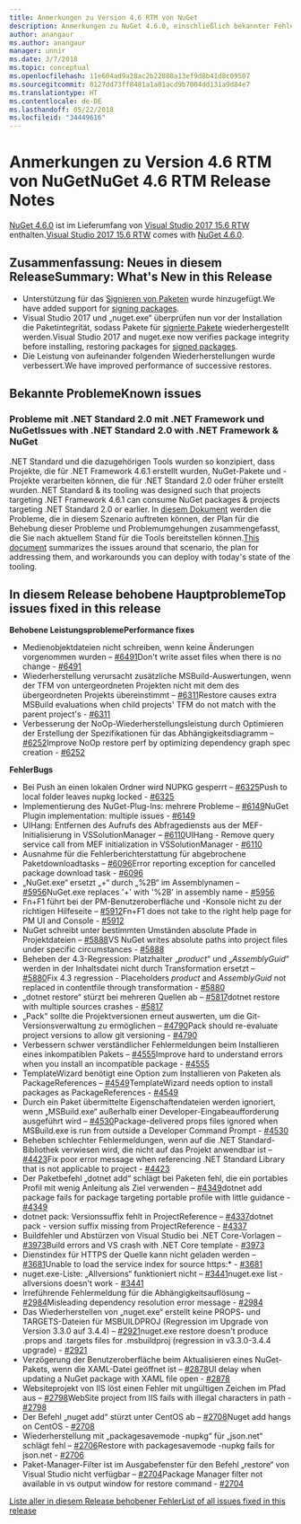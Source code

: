 ```yaml
---
title: Anmerkungen zu Version 4.6 RTM von NuGet
description: Anmerkungen zu NuGet 4.6.0, einschließlich bekannter Fehler, Fehlerkorrekturen, hinzugefügter Features und DCRs.
author: anangaur
ms.author: anangaur
manager: unnir
ms.date: 3/7/2018
ms.topic: conceptual
ms.openlocfilehash: 11e604ad9a28ac2b22880a13ef9d8b41d8c09507
ms.sourcegitcommit: 8127dd73ff8481a1a01acd9b7004dd131a9d84e7
ms.translationtype: HT
ms.contentlocale: de-DE
ms.lasthandoff: 05/22/2018
ms.locfileid: "34449616"
---
```

# <a name="nuget-46-rtm-release-notes"></a><span data-ttu-id="082d4-103">Anmerkungen zu Version 4.6 RTM von NuGet</span><span class="sxs-lookup"><span data-stu-id="082d4-103">NuGet 4.6 RTM Release Notes</span></span>

<span data-ttu-id="082d4-104">[NuGet 4.6.0](https://dist.nuget.org/win-x86-commandline/v4.6.0/nuget.exe) ist im Lieferumfang von [Visual Studio 2017 15.6 RTW](https://www.visualstudio.com/news/releasenotes/vs2017-relnotes) enthalten.</span><span class="sxs-lookup"><span data-stu-id="082d4-104">[Visual Studio 2017 15.6 RTW](https://www.visualstudio.com/news/releasenotes/vs2017-relnotes) comes with [NuGet 4.6.0](https://dist.nuget.org/win-x86-commandline/v4.6.0/nuget.exe).</span></span>

## <a name="summary-whats-new-in-this-release"></a><span data-ttu-id="082d4-105">Zusammenfassung: Neues in diesem Release</span><span class="sxs-lookup"><span data-stu-id="082d4-105">Summary: What's New in this Release</span></span>

* <span data-ttu-id="082d4-106">Unterstützung für das [Signieren von Paketen](../create-packages/sign-a-package.md) wurde hinzugefügt.</span><span class="sxs-lookup"><span data-stu-id="082d4-106">We have added support for [signing packages](../create-packages/sign-a-package.md).</span></span>
* <span data-ttu-id="082d4-107">Visual Studio 2017 und „nuget.exe“ überprüfen nun vor der Installation die Paketintegrität, sodass Pakete für [signierte Pakete](../reference/signed-packages-reference.md) wiederhergestellt werden.</span><span class="sxs-lookup"><span data-stu-id="082d4-107">Visual Studio 2017 and nuget.exe now verifies package integrity before installing, restoring packages for [signed packages](../reference/signed-packages-reference.md).</span></span>
* <span data-ttu-id="082d4-108">Die Leistung von aufeinander folgenden Wiederherstellungen wurde verbessert.</span><span class="sxs-lookup"><span data-stu-id="082d4-108">We have improved performance of successive restores.</span></span>

## <a name="known-issues"></a><span data-ttu-id="082d4-109">Bekannte Probleme</span><span class="sxs-lookup"><span data-stu-id="082d4-109">Known issues</span></span>

### <a name="issues-with-net-standard-20-with-net-framework--nuget"></a><span data-ttu-id="082d4-110">Probleme mit .NET Standard 2.0 mit .NET Framework und NuGet</span><span class="sxs-lookup"><span data-stu-id="082d4-110">Issues with .NET Standard 2.0 with .NET Framework & NuGet</span></span> 

<span data-ttu-id="082d4-111">.NET Standard und die dazugehörigen Tools wurden so konzipiert, dass Projekte, die für .NET Framework 4.6.1 erstellt wurden, NuGet-Pakete und -Projekte verarbeiten können, die für .NET Standard 2.0 oder früher erstellt wurden.</span><span class="sxs-lookup"><span data-stu-id="082d4-111">.NET Standard & its tooling was designed such that projects targeting .NET Framework 4.6.1 can consume NuGet packages & projects targeting .NET Standard 2.0 or earlier.</span></span> <span data-ttu-id="082d4-112">In [diesem Dokument](https://github.com/dotnet/standard/issues/481) werden die Probleme, die in diesem Szenario auftreten können, der Plan für die Behebung dieser Probleme und Problemumgehungen zusammengefasst, die Sie nach aktuellem Stand für die Tools bereitstellen können.</span><span class="sxs-lookup"><span data-stu-id="082d4-112">[This document](https://github.com/dotnet/standard/issues/481) summarizes the issues around that scenario, the plan for addressing them, and workarounds you can deploy with today's state of the tooling.</span></span>

## <a name="top-issues-fixed-in-this-release"></a><span data-ttu-id="082d4-113">In diesem Release behobene Hauptprobleme</span><span class="sxs-lookup"><span data-stu-id="082d4-113">Top issues fixed in this release</span></span>

<span data-ttu-id="082d4-114">**Behobene Leistungsprobleme**</span><span class="sxs-lookup"><span data-stu-id="082d4-114">**Performance fixes**</span></span>

* <span data-ttu-id="082d4-115">Medienobjektdateien nicht schreiben, wenn keine Änderungen vorgenommen wurden – [#6491](https://github.com/NuGet/Home/issues/6491)</span><span class="sxs-lookup"><span data-stu-id="082d4-115">Don't write asset files when there is no change - [#6491](https://github.com/NuGet/Home/issues/6491)</span></span>
* <span data-ttu-id="082d4-116">Wiederherstellung verursacht zusätzliche MSBuild-Auswertungen, wenn der TFM von untergeordneten Projekten nicht mit dem des übergeordneten Projekts übereinstimmt – [#6311](https://github.com/NuGet/Home/issues/6311)</span><span class="sxs-lookup"><span data-stu-id="082d4-116">Restore causes extra MSBuild evaluations when child projects' TFM do not match with the parent project's - [#6311](https://github.com/NuGet/Home/issues/6311)</span></span>
* <span data-ttu-id="082d4-117">Verbesserung der NoOp-Wiederherstellungsleistung durch Optimieren der Erstellung der Spezifikationen für das Abhängigkeitsdiagramm – [#6252](https://github.com/NuGet/Home/issues/6252)</span><span class="sxs-lookup"><span data-stu-id="082d4-117">Improve NoOp restore perf by optimizing dependency graph spec creation - [#6252](https://github.com/NuGet/Home/issues/6252)</span></span>

<span data-ttu-id="082d4-118">**Fehler**</span><span class="sxs-lookup"><span data-stu-id="082d4-118">**Bugs**</span></span>

* <span data-ttu-id="082d4-119">Bei Push an einen lokalen Ordner wird NUPKG gesperrt – [#6325](https://github.com/NuGet/Home/issues/6325)</span><span class="sxs-lookup"><span data-stu-id="082d4-119">Push to local folder leaves nupkg locked - [#6325](https://github.com/NuGet/Home/issues/6325)</span></span>
* <span data-ttu-id="082d4-120">Implementierung des NuGet-Plug-Ins: mehrere Probleme – [#6149](https://github.com/NuGet/Home/issues/6149)</span><span class="sxs-lookup"><span data-stu-id="082d4-120">NuGet Plugin implementation:  multiple issues - [#6149](https://github.com/NuGet/Home/issues/6149)</span></span>
* <span data-ttu-id="082d4-121">UIHang: Entfernen des Aufrufs des Abfragediensts aus der MEF-Initialisierung in VSSolutionManager – [#6110](https://github.com/NuGet/Home/issues/6110)</span><span class="sxs-lookup"><span data-stu-id="082d4-121">UIHang - Remove query service call from MEF initialization in VSSolutionManager - [#6110](https://github.com/NuGet/Home/issues/6110)</span></span>
* <span data-ttu-id="082d4-122">Ausnahme für die Fehlerberichterstattung für abgebrochene Paketdownloadtasks – [#6096](https://github.com/NuGet/Home/issues/6096)</span><span class="sxs-lookup"><span data-stu-id="082d4-122">Error reporting exception for cancelled package download task - [#6096](https://github.com/NuGet/Home/issues/6096)</span></span>
* <span data-ttu-id="082d4-123">„NuGet.exe“ ersetzt „+“ durch „%2B“ im Assemblynamen – [#5956](https://github.com/NuGet/Home/issues/5956)</span><span class="sxs-lookup"><span data-stu-id="082d4-123">NuGet.exe replaces '+' with '%2B' in assembly name - [#5956](https://github.com/NuGet/Home/issues/5956)</span></span>
* <span data-ttu-id="082d4-124">Fn+F1 führt bei der PM-Benutzeroberfläche und -Konsole nicht zu der richtigen Hilfeseite – [#5912](https://github.com/NuGet/Home/issues/5912)</span><span class="sxs-lookup"><span data-stu-id="082d4-124">Fn+F1 does not take to the right help page for PM UI and Console - [#5912](https://github.com/NuGet/Home/issues/5912)</span></span>
* <span data-ttu-id="082d4-125">NuGet schreibt unter bestimmten Umständen absolute Pfade in Projektdateien – [#5888](https://github.com/NuGet/Home/issues/5888)</span><span class="sxs-lookup"><span data-stu-id="082d4-125">VS NuGet writes absolute paths into project files under specific circumstances - [#5888](https://github.com/NuGet/Home/issues/5888)</span></span>
* <span data-ttu-id="082d4-126">Beheben der 4.3-Regression: Platzhalter „$product$“ und „$AssemblyGuid$“ werden in der Inhaltsdatei nicht durch Transformation ersetzt – [#5880](https://github.com/NuGet/Home/issues/5880)</span><span class="sxs-lookup"><span data-stu-id="082d4-126">Fix 4.3 regression - Placeholders $product$ and $AssemblyGuid$ not replaced in contentfile through transformation - [#5880](https://github.com/NuGet/Home/issues/5880)</span></span>
* <span data-ttu-id="082d4-127">„dotnet restore“ stürzt bei mehreren Quellen ab – [#5817](https://github.com/NuGet/Home/issues/5817)</span><span class="sxs-lookup"><span data-stu-id="082d4-127">dotnet restore with multiple sources crashes - [#5817](https://github.com/NuGet/Home/issues/5817)</span></span>
* <span data-ttu-id="082d4-128">„Pack“ sollte die Projektversionen erneut auswerten, um die Git-Versionsverwaltung zu ermöglichen – [#4790](https://github.com/NuGet/Home/issues/4790)</span><span class="sxs-lookup"><span data-stu-id="082d4-128">Pack should re-evaluate project versions to allow git versioning - [#4790](https://github.com/NuGet/Home/issues/4790)</span></span>
* <span data-ttu-id="082d4-129">Verbessern schwer verständlicher Fehlermeldungen beim Installieren eines inkompatiblen Pakets – [#4555](https://github.com/NuGet/Home/issues/4555)</span><span class="sxs-lookup"><span data-stu-id="082d4-129">Improve hard to understand errors when you install an incompatible package - [#4555](https://github.com/NuGet/Home/issues/4555)</span></span>
* <span data-ttu-id="082d4-130">TemplateWizard benötigt eine Option zum Installieren von Paketen als PackageReferences – [#4549](https://github.com/NuGet/Home/issues/4549)</span><span class="sxs-lookup"><span data-stu-id="082d4-130">TemplateWizard needs option to install packages as PackageReferences - [#4549](https://github.com/NuGet/Home/issues/4549)</span></span>
* <span data-ttu-id="082d4-131">Durch ein Paket übermittelte Eigenschaftendateien werden ignoriert, wenn „MSBuild.exe“ außerhalb einer Developer-Eingabeaufforderung ausgeführt wird – [#4530](https://github.com/NuGet/Home/issues/4530)</span><span class="sxs-lookup"><span data-stu-id="082d4-131">Package-delivered props files ignored when MSBuild.exe is run from outside a Developer Command Prompt - [#4530](https://github.com/NuGet/Home/issues/4530)</span></span>
* <span data-ttu-id="082d4-132">Beheben schlechter Fehlermeldungen, wenn auf die .NET Standard-Bibliothek verwiesen wird, die nicht auf das Projekt anwendbar ist – [#4423](https://github.com/NuGet/Home/issues/4423)</span><span class="sxs-lookup"><span data-stu-id="082d4-132">Fix poor error message when referencing .NET Standard Library that is not applicable to project - [#4423](https://github.com/NuGet/Home/issues/4423)</span></span>
* <span data-ttu-id="082d4-133">Der Paketbefehl „dotnet add“ schlägt bei Paketen fehl, die ein portables Profil mit wenig Anleitung als Ziel verwenden – [#4349](https://github.com/NuGet/Home/issues/4349)</span><span class="sxs-lookup"><span data-stu-id="082d4-133">dotnet add package fails for package targeting portable profile with little guidance - [#4349](https://github.com/NuGet/Home/issues/4349)</span></span>
* <span data-ttu-id="082d4-134">dotnet pack: Versionssuffix fehlt in ProjectReference – [#4337](https://github.com/NuGet/Home/issues/4337)</span><span class="sxs-lookup"><span data-stu-id="082d4-134">dotnet pack - version suffix missing from ProjectReference - [#4337](https://github.com/NuGet/Home/issues/4337)</span></span>
* <span data-ttu-id="082d4-135">Buildfehler und Abstürzen von Visual Studio bei .NET Core-Vorlagen – [#3973](https://github.com/NuGet/Home/issues/3973)</span><span class="sxs-lookup"><span data-stu-id="082d4-135">Build errors and VS crash with .NET Core template - [#3973](https://github.com/NuGet/Home/issues/3973)</span></span>
* <span data-ttu-id="082d4-136">Dienstindex für HTTPS der Quelle kann nicht geladen werden – [#3681](https://github.com/NuGet/Home/issues/3681)</span><span class="sxs-lookup"><span data-stu-id="082d4-136">Unable to load the service index for source https:\* - [#3681](https://github.com/NuGet/Home/issues/3681)</span></span>
* <span data-ttu-id="082d4-137">nuget.exe-Liste: „Allversions“ funktioniert nicht – [#3441](https://github.com/NuGet/Home/issues/3441)</span><span class="sxs-lookup"><span data-stu-id="082d4-137">nuget.exe list -allversions doesn't work - [#3441](https://github.com/NuGet/Home/issues/3441)</span></span>
* <span data-ttu-id="082d4-138">Irreführende Fehlermeldung für die Abhängigkeitsauflösung – [#2984](https://github.com/NuGet/Home/issues/2984)</span><span class="sxs-lookup"><span data-stu-id="082d4-138">Misleading dependency resolution error message - [#2984](https://github.com/NuGet/Home/issues/2984)</span></span>
* <span data-ttu-id="082d4-139">Das Wiederherstellen von „nuget.exe“ erstellt keine PROPS- und TARGETS-Dateien für MSBUILDPROJ (Regression im Upgrade von Version 3.3.0 auf 3.4.4) – [#2921](https://github.com/NuGet/Home/issues/2921)</span><span class="sxs-lookup"><span data-stu-id="082d4-139">nuget.exe restore doesn't produce .props and .targets files for .msbuildproj (regression in v3.3.0-3.4.4 upgrade) - [#2921](https://github.com/NuGet/Home/issues/2921)</span></span>
* <span data-ttu-id="082d4-140">Verzögerung der Benutzeroberfläche beim Aktualisieren eines NuGet-Pakets, wenn die XAML-Datei geöffnet ist – [#2878](https://github.com/NuGet/Home/issues/2878)</span><span class="sxs-lookup"><span data-stu-id="082d4-140">UI delay when updating a NuGet package with XAML file open - [#2878](https://github.com/NuGet/Home/issues/2878)</span></span>
* <span data-ttu-id="082d4-141">Websiteprojekt von IIS löst einen Fehler mit ungültigen Zeichen im Pfad aus – [#2798](https://github.com/NuGet/Home/issues/2798)</span><span class="sxs-lookup"><span data-stu-id="082d4-141">WebSite project from IIS fails with illegal characters in path - [#2798](https://github.com/NuGet/Home/issues/2798)</span></span>
* <span data-ttu-id="082d4-142">Der Befehl „nuget add“ stürzt unter CentOS ab – [#2708](https://github.com/NuGet/Home/issues/2708)</span><span class="sxs-lookup"><span data-stu-id="082d4-142">Nuget add hangs on CentOS - [#2708](https://github.com/NuGet/Home/issues/2708)</span></span>
* <span data-ttu-id="082d4-143">Wiederherstellung mit „packagesavemode -nupkg“ für „json.net“ schlägt fehl – [#2706](https://github.com/NuGet/Home/issues/2706)</span><span class="sxs-lookup"><span data-stu-id="082d4-143">Restore with packagesavemode -nupkg fails for json.net - [#2706](https://github.com/NuGet/Home/issues/2706)</span></span>
* <span data-ttu-id="082d4-144">Paket-Manager-Filter ist im Ausgabefenster für den Befehl „restore“ von Visual Studio nicht verfügbar – [#2704](https://github.com/NuGet/Home/issues/2704)</span><span class="sxs-lookup"><span data-stu-id="082d4-144">Package Manager filter not available in vs output window for restore command - [#2704](https://github.com/NuGet/Home/issues/2704)</span></span>

[<span data-ttu-id="082d4-145">Liste aller in diesem Release behobener Fehler</span><span class="sxs-lookup"><span data-stu-id="082d4-145">List of all issues fixed in this release</span></span>](https://github.com/NuGet/Home/issues?q=is%3Aissue+is%3Aclosed+milestone%3A%224.6")
